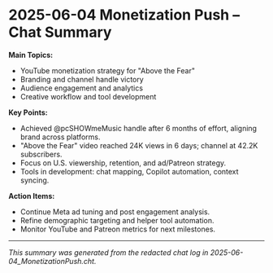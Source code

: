 # 2025-06-04 Monetization Push – Chat Summary

**Main Topics:**
- YouTube monetization strategy for "Above the Fear"
- Branding and channel handle victory
- Audience engagement and analytics
- Creative workflow and tool development

**Key Points:**
- Achieved @pcSHOWmeMusic handle after 6 months of effort, aligning brand across platforms.
- "Above the Fear" video reached 24K views in 6 days; channel at 42.2K subscribers.
- Focus on U.S. viewership, retention, and ad/Patreon strategy.
- Tools in development: chat mapping, Copilot automation, context syncing.

**Action Items:**
- Continue Meta ad tuning and post engagement analysis.
- Refine demographic targeting and helper tool automation.
- Monitor YouTube and Patreon metrics for next milestones.

---

*This summary was generated from the redacted chat log in 2025-06-04_MonetizationPush.cht.*
